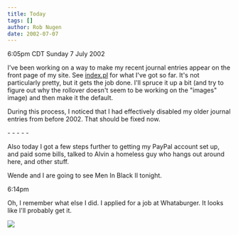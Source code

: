 ```yaml
---
title: Today
tags: []
author: Rob Nugen
date: 2002-07-07
---
```


<p class=date>6:05pm CDT Sunday 7 July 2002</p>

<p>I've been working on a way to make my recent journal entries appear
on the front page of my site.  See <a
href="/cgi-local/index.pl">index.pl</a> for what I've got so far.
It's not particularly pretty, but it gets the job done.  I'll spruce
it up a bit (and try to figure out why the rollover doesn't seem to be
working on the "images" image) and then make it the default.</p>

<p>During this process, I noticed that I had effectively disabled my
older journal entries from before 2002.  That should be fixed now.</p>

<p>- - - - -</p>

<p>Also today I got a few steps further to getting my PayPal account
set up, and paid some bills, talked to Alvin a homeless guy who hangs
out around here, and other stuff.</p>

<p>Wende and I are going to see Men In Black II tonight.</p>

<p class=date>6:14pm</p>

<p>Oh, I remember what else I did.  I applied for a job at
Whataburger.  It looks like I'll probably get it.</p>

<p><img src="/images/rob/wL-ROB.gif"/></p>
